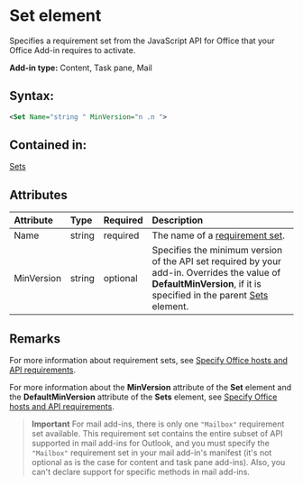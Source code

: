 
# Set element
Specifies a requirement set from the JavaScript API for Office that your Office Add-in requires to activate.

 **Add-in type:** Content, Task pane, Mail


## Syntax:


```XML
<Set Name="string " MinVersion="n .n ">
```


## Contained in:

[Sets](../reference/manifest/sets-element.md)


## Attributes



|**Attribute**|**Type**|**Required**|**Description**|
|:-----|:-----|:-----|:-----|
|Name|string|required|The name of a [requirement set](http://msdn.microsoft.com/library/6b6702f2-b0a5-46ab-a356-8dda897ca8ae%28Office.15%29.aspx#SpecifyRequirementSets_sets).|
|MinVersion|string|optional|Specifies the minimum version of the API set required by your add-in. Overrides the value of  **DefaultMinVersion**, if it is specified in the parent [Sets](../reference/manifest/sets-element.md) element.|

## Remarks

For more information about requirement sets, see [Specify Office hosts and API requirements](http://msdn.microsoft.com/library/6b6702f2-b0a5-46ab-a356-8dda897ca8ae%28Office.15%29.aspx#SpecifyRequirementSets_intro).

For more information about the  **MinVersion** attribute of the **Set** element and the **DefaultMinVersion** attribute of the **Sets** element, see [Specify Office hosts and API requirements](http://msdn.microsoft.com/library/6b6702f2-b0a5-46ab-a356-8dda897ca8ae%28Office.15%29.aspx#SpecifyRequirementSets_minversion).


 >**Important**  For mail add-ins, there is only one  `"Mailbox"` requirement set available. This requirement set contains the entire subset of API supported in mail add-ins for Outlook, and you must specify the `"Mailbox"` requirement set in your mail add-in's manifest (it's not optional as is the case for content and task pane add-ins). Also, you can't declare support for specific methods in mail add-ins.

